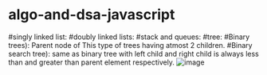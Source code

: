 # algo-and-dsa-javascript

#singly linked list:
#doubly linked lists:
#stack and queues:
#tree:
#Binary trees): Parent node of This type of trees having atmost 2 children.
#Binary search tree):
same as binary tree with left child and right child is always less than and greater than parent element respectively.
![image](https://user-images.githubusercontent.com/73851254/181683887-133cd47e-3bd4-4128-b5a8-c6b07701efc9.png)

